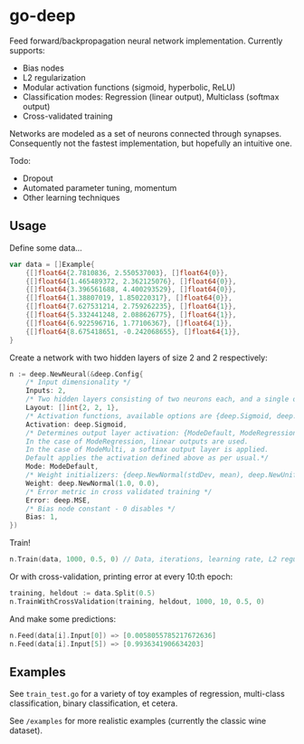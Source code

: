 # go-deep
Feed forward/backpropagation neural network implementation. Currently supports:
- Bias nodes
- L2 regularization
- Modular activation functions (sigmoid, hyperbolic, ReLU)
- Classification modes: Regression (linear output), Multiclass (softmax output)
- Cross-validated training

Networks are modeled as a set of neurons connected through synapses. Consequently not the fastest implementation, but hopefully an intuitive one.

Todo:
- Dropout
- Automated parameter tuning, momentum
- Other learning techniques

## Usage
Define some data...
```go
var data = []Example{
	{[]float64{2.7810836, 2.550537003}, []float64{0}},
	{[]float64{1.465489372, 2.362125076}, []float64{0}},
	{[]float64{3.396561688, 4.400293529}, []float64{0}},
	{[]float64{1.38807019, 1.850220317}, []float64{0}},
	{[]float64{7.627531214, 2.759262235}, []float64{1}},
	{[]float64{5.332441248, 2.088626775}, []float64{1}},
	{[]float64{6.922596716, 1.77106367}, []float64{1}},
	{[]float64{8.675418651, -0.242068655}, []float64{1}},
}
```

Create a network with two hidden layers of size 2 and 2 respectively:
```go
n := deep.NewNeural(&deep.Config{
	/* Input dimensionality */
	Inputs: 2,
	/* Two hidden layers consisting of two neurons each, and a single output */
	Layout: []int{2, 2, 1},
	/* Activation functions, available options are {deep.Sigmoid, deep.Tanh, deep.ReLU, deep.Linear} */
	Activation: deep.Sigmoid,
	/* Determines output layer activation: {ModeDefault, ModeRegression, ModeMulti}. 
	In the case of ModeRegression, linear outputs are used. 
	In the case of ModeMulti, a softmax output layer is applied.
	Default applies the activation defined above as per usual.*/
	Mode: ModeDefault,
	/* Weight initializers: {deep.NewNormal(stdDev, mean), deep.NewUniform(stdDev, mean)} */
	Weight: deep.NewNormal(1.0, 0.0),
	/* Error metric in cross validated training */
	Error: deep.MSE,
	/* Bias node constant - 0 disables */
	Bias: 1,
})
```
Train!
```go
n.Train(data, 1000, 0.5, 0) // Data, iterations, learning rate, L2 regularization parameter (gamma)
```
Or with cross-validation, printing error at every 10:th epoch:
```go
training, heldout := data.Split(0.5)
n.TrainWithCrossValidation(training, heldout, 1000, 10, 0.5, 0)
```
And make some predictions:
```go
n.Feed(data[i].Input[0]) => [0.0058055785217672636]
n.Feed(data[i].Input[5]) => [0.9936341906634203]
```

## Examples
See ```train_test.go``` for a variety of toy examples of regression, multi-class classification, binary classification, et cetera.

See ```/examples``` for more realistic examples (currently the classic wine dataset).
